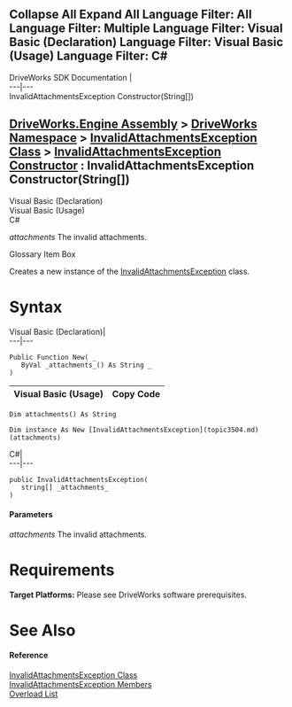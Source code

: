 Collapse All Expand All Language Filter: All  Language Filter: Multiple  Language Filter: Visual Basic (Declaration) Language Filter: Visual Basic (Usage) Language Filter: C#  
---  
DriveWorks SDK Documentation  |   
---|---  
InvalidAttachmentsException Constructor(String[])   
  
[DriveWorks.Engine Assembly](topic2156.md) > [DriveWorks Namespace](topic2159.md) > [InvalidAttachmentsException Class](topic3504.md) > [InvalidAttachmentsException Constructor](topic3510.md) : InvalidAttachmentsException Constructor(String[])  
---  
  
Visual Basic (Declaration)    
Visual Basic (Usage)    
C# 

_attachments_
    The invalid attachments.

Glossary Item Box

Creates a new instance of the [InvalidAttachmentsException](topic3504.md) class. 

# Syntax

Visual Basic (Declaration)|   
---|---  
      
    
    Public Function New( _
       ByVal _attachments_() As String _
    )  
  
Visual Basic (Usage)| Copy Code  
---|---  
      
    
    Dim attachments() As String
     
    Dim instance As New [InvalidAttachmentsException](topic3504.md)(attachments)  
  
C#|   
---|---  
      
    
    public InvalidAttachmentsException( 
       string[] _attachments_
    )  
  
#### Parameters

 _attachments_
    The invalid attachments.

# Requirements

**Target Platforms:** Please see DriveWorks software prerequisites.

# See Also

#### Reference

[InvalidAttachmentsException Class](topic3504.md)   
[InvalidAttachmentsException Members](topic3505.md)   
[Overload List](topic3510.md)


